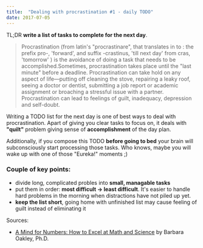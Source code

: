 ```yaml
---
title:  "Dealing with procrastination #1 - daily TODO"
date: 2017-07-05
---
```


TL;DR __write a list of tasks to complete for the next day__.

> Procrastination (from latin's "procrastinare", that translates in to : the prefix pro-, 'forward', and suffix -crastinus, 'till next day' from cras, 'tomorrow' ) is the avoidance of doing a task that needs to be accomplished.Sometimes, procrastination takes place until the "last minute" before a deadline. Procrastination can take hold on any aspect of life—putting off cleaning the stove, repairing a leaky roof, seeing a doctor or dentist, submitting a job report or academic assignment or broaching a stressful issue with a partner. Procrastination can lead to feelings of guilt, inadequacy, depression and self-doubt.

Writing a TODO list for the next day is one of best ways to deal with procrastination.
Apart of giving you clear tasks to focus on, it deals with __"quilt"__ problem giving sense of __accomplishment__ of the day plan.

Additionally, if you compose this TODO __before going to bed__ your brain will subconsciously start processing those tasks.
Who knows, maybe you will wake up with one of those "Eureka!" moments ;)

### Couple of key points:
- divide long, complicated probles into __small, managable tasks__
- put them in order: __most difficult -> least difficult__. It's easier to handle hard problems in the morning when distractions have not piled up yet.
- __keep the list short__, going home with unfinished list may cause feeling of guilt instead of eliminating it

Sources:
- [A Mind for Numbers: How to Excel at Math and Science][mind_for_number] by Barbara Oakley, Ph.D.


[mind_for_number]: https://www.amazon.com/Mind-Numbers-Science-Flunked-Algebra/dp/039916524X